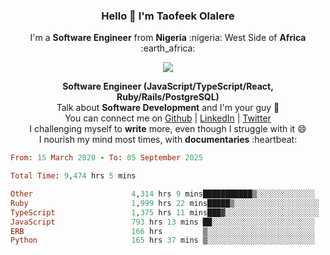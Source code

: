 ### **<p align='center'>Hello 👋 I'm Taofeek Olalere</p>**

<p align='center'>I'm a <strong>Software Engineer</strong> from <strong>Nigeria</strong> :nigeria: West Side of <strong>Africa</strong> :earth_africa:	</p>

<p align='center'> <img src='https://github-readme-stats.vercel.app/api?username=teekaytech&show_icons=true&theme=dark'> </p>


<p align='center'>
  <b>Software Engineer (JavaScript/TypeScript/React, Ruby/Rails/PostgreSQL)</b><br />
  Talk about <strong>Software Development</strong> and I'm your guy 👯 <br />
  You can connect me on <a href="https://github.com/teekaytech">Github</a> | <a href="https://linkedin.com/in/olaleretaofeek">LinkedIn</a> | <a href="https://twitter.com/ola_lere">Twitter</a> <br />
  I challenging myself to <strong>write</strong> more, even though I struggle with it 😄 <br />
  I nourish my mind most times, with <strong>documentaries</strong> :heartbeat:
</p>

<!--START_SECTION:waka-->

```ruby
From: 15 March 2020 - To: 05 September 2025

Total Time: 9,474 hrs 5 mins

Other                      4,314 hrs 9 mins███████████▒░░░░░░░░░░░░░   45.54 %
Ruby                       1,999 hrs 22 mins█████▒░░░░░░░░░░░░░░░░░░░   21.10 %
TypeScript                 1,375 hrs 11 mins███▓░░░░░░░░░░░░░░░░░░░░░   14.52 %
JavaScript                 793 hrs 13 mins ██░░░░░░░░░░░░░░░░░░░░░░░   08.37 %
ERB                        166 hrs         ▒░░░░░░░░░░░░░░░░░░░░░░░░   01.75 %
Python                     165 hrs 37 mins ▒░░░░░░░░░░░░░░░░░░░░░░░░   01.75 %
```

<!--END_SECTION:waka-->
<!--
**teekaytech/teekaytech** is a ✨ _special_ ✨ repository because its `README.md` (this file) appears on your GitHub profile.

Here are some ideas to get you started:

- 🔭 I’m currently working on ...
- 🌱 I’m currently learning ...
- 👯 I’m looking to collaborate on ...
- 🤔 I’m looking for help with ...
- 💬 Ask me about ...
- 📫 How to reach me: ...
- 😄 Pronouns: ...
- ⚡ Fun fact: ...
-->
